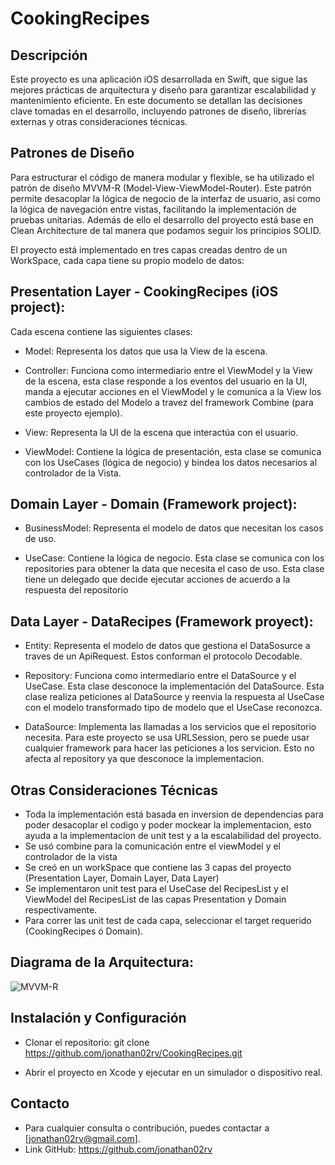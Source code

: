 # CookingRecipes

## Descripción

Este proyecto es una aplicación iOS desarrollada en Swift, que sigue las mejores prácticas de arquitectura y diseño para garantizar escalabilidad y mantenimiento eficiente. En este documento se detallan las decisiones clave tomadas en el desarrollo, incluyendo patrones de diseño, librerías externas y otras consideraciones técnicas.

## Patrones de Diseño

Para estructurar el código de manera modular y flexible, se ha utilizado el patrón de diseño MVVM-R (Model-View-ViewModel-Router). Este patrón permite desacoplar la lógica de negocio de la interfaz de usuario, asi como la lógica de navegación entre vistas, facilitando la implementación de pruebas unitarias. Además de ello el desarrollo del proyecto está base en Clean Architecture de tal manera que podamos seguir los principios SOLID.

El proyecto está implementado en tres capas creadas dentro de un WorkSpace, cada capa tiene su propio modelo de datos:

Presentation Layer - CookingRecipes (iOS project):
--------------------------------------------------

Cada escena contiene las siguientes clases:

* Model: Representa los datos que usa la View de la escena.

* Controller: Funciona como intermediario entre el ViewModel y la View de la escena, esta clase responde a los eventos del usuario en la UI, manda a ejecutar acciones en el ViewModel y le comunica a la View los cambios de estado del Modelo a travez del framework Combine (para este proyecto ejemplo).

* View: Representa la UI de la escena que interactúa con el usuario.

* ViewModel: Contiene la lógica de presentación, esta clase se comunica con los UseCases (lógica de negocio) y bindea los datos necesarios al controlador de la Vista.


Domain Layer - Domain (Framework project):
------------------------------------------

* BusinessModel: Representa el modelo de datos que necesitan los casos de uso.

* UseCase: Contiene la lógica de negocio. Esta clase se comunica con los repositories para obtener la data que necesita el caso de uso. Esta clase tiene un delegado que decide ejecutar acciones de acuerdo a la respuesta del repositorio


Data Layer - DataRecipes (Framework proyect):
---------------------------------------------

* Entity: Representa el modelo de datos que gestiona el DataSosurce a traves de un ApiRequest. Estos conforman el protocolo Decodable.

* Repository: Funciona como intermediario entre el DataSource y el UseCase. Esta clase desconoce la implementación del DataSource. Esta clase realiza peticiones al DataSource y reenvia la respuesta al UseCase con el modelo transformado tipo de modelo que el UseCase reconozca.

* DataSource: Implementa las llamadas a los servicios que el repositorio necesita. Para este proyecto se usa URLSession, pero se puede usar cualquier framework para hacer las peticiones a los servicion. Esto no afecta al repository ya que desconoce la implementacion.

## Otras Consideraciones Técnicas

* Toda la implementación está basada en inversion de dependencias para poder desacoplar el codigo y poder mockear la implementacion, esto ayuda a la implementacion de unit test y a la escalabilidad del proyecto.
* Se usó combine para la comunicación entre el viewModel y el controlador de la vista
* Se creó en un workSpace que contiene las 3 capas del proyecto (Presentation Layer, Domain Layer, Data Layer)
* Se implementaron unit test para el UseCase del RecipesList y el ViewModel del RecipesList de las capas Presentation y Domain respectivamente.
* Para correr las unit test de cada capa, seleccionar el target requerido (CookingRecipes ó Domain).

## Diagrama de la Arquitectura:

![MVVM-R](https://github.com/user-attachments/assets/c7e9213e-9d1b-44fc-8d67-e69c439383ff)


## Instalación y Configuración

* Clonar el repositorio:
git clone https://github.com/jonathan02rv/CookingRecipes.git

* Abrir el proyecto en Xcode y ejecutar en un simulador o dispositivo real.

## Contacto

* Para cualquier consulta o contribución, puedes contactar a [jonathan02rv@gmail.com].
* Link GitHub: https://github.com/jonathan02rv
